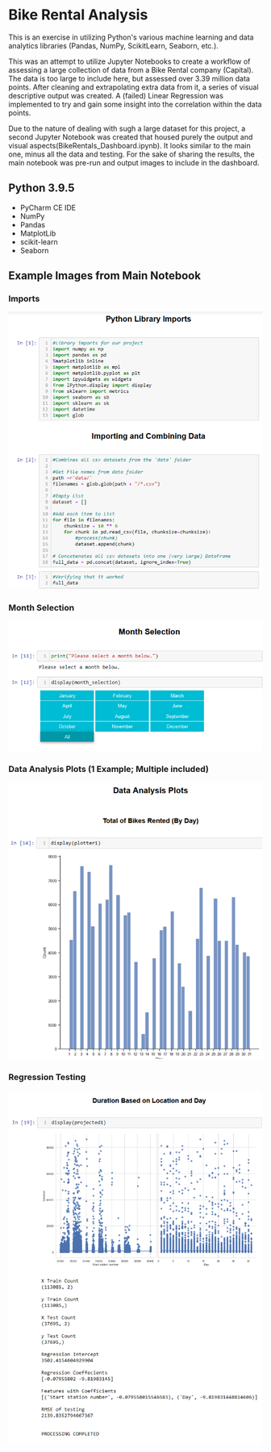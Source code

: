 # Bike Rental Analysis

This is an exercise in utilizing Python's various machine learning and data analytics libraries (Pandas, NumPy, ScikitLearn, Seaborn, etc.).

This was an attempt to utilize Jupyter Notebooks to create a workflow of assessing a large collection of data from a Bike Rental company (Capital).  The data is too large to include here, but assessed over 3.39 million data points.  After cleaning and extrapolating extra data from it, a series of visual descriptive output was created.  A (failed) Linear Regression was implemented to try and gain some insight into the correlation within the data points.

Due to the nature of dealing with sugh a large dataset for this project, a second Jupyter Notebook was created that housed purely the output and visual aspects(BikeRentals_Dashboard.ipynb).  It looks similar to the main one, minus all the data and testing.  For the sake of sharing the results, the main notebook was pre-run and output images to include in the dashboard.

## Python 3.9.5
- PyCharm CE IDE
- NumPy
- Pandas
- MatplotLib
- scikit-learn
- Seaborn

## Example Images from Main Notebook

### Imports
![Imports and Data Image](/Sample%20Images/ImportsData.png)

### Month Selection
![Month Selection Image](/Sample%20Images/MonthSelection.png)

### Data Analysis Plots (1 Example; Multiple included)
![Data Analysis Image](/Sample%20Images/DataAnalysisPlots1.png)

### Regression Testing
![Reression Image](/Sample%20Images/Regression.png)
